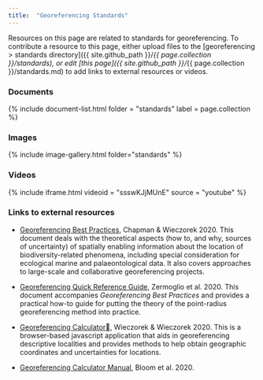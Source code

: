 ```yaml
---
title:  "Georeferencing Standards"
---
```


Resources on this page are related to standards for georeferencing. To contribute a resource to this page, either upload files to the [georeferencing > standards directory]({{ site.github_path }}/_{{ page.collection }}/standards), or edit [this page]({{ site.github_path }}/_{{ page.collection }}/standards.md) to add links to external resources or videos.

### Documents

{% include document-list.html folder = "standards" label = page.collection %}

### Images

{% include image-gallery.html folder="standards" %}

### Videos

{% include iframe.html videoid = "ssswKJjMUnE" source = "youtube" %}

### Links to external resources

- [Georeferencing Best Practices](https://doi.org/10.15468/doc-gg7h-s853), Chapman & Wieczorek 2020. This document deals with the theoretical aspects (how to, and why, sources of uncertainty) of spatially enabling information about the location of biodiversity-related phenomena, including special consideration for ecological marine and palaeontological data. It also covers approaches to large-scale and collaborative georeferencing projects.

- [Georeferencing Quick Reference Guide](https://doi.org/10.35035/e09p-h128), Zermoglio et al. 2020. This document accompanies _Georeferencing Best Practices_ and provides a practical how-to guide for putting the theory of the point-radius georeferencing method into practice.

- [Georeferencing Calculator](http://georeferencing.org/georefcalculator/gc.htm), Wieczorek & Wieczorek 2020. This is a browser-based javascript application that aids in georeferencing descriptive localities and provides methods to help obtain geographic coordinates and uncertainties for locations.

- [Georeferencing Calculator Manual](https://doi.org/10.35035/gdwq-3v93), Bloom et al. 2020.
